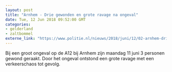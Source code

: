 ```yaml
---
layout: post
title: "Arnhem - Drie gewonden en grote ravage na ongeval"
date: Tue, 12 Jun 2018 09:52:00 GMT
categories: 
- gelderland 
- zaltbommel 
externe_link: "https://www.politie.nl/nieuws/2018/juni/12/02-arnhem-drie-gewonden-en-grote-ravage-na-ongeval.html"
---
```


Bij een groot ongeval op de A12 bij Arnhem zijn maandag 11 juni 3 personen gewond geraakt. Door het ongeval ontstond een grote ravage met een verkeerschaos tot gevolg.
